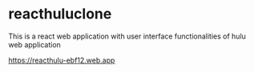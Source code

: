 # reacthuluclone
This is a react web application with user interface functionalities of hulu web application


https://reacthulu-ebf12.web.app

